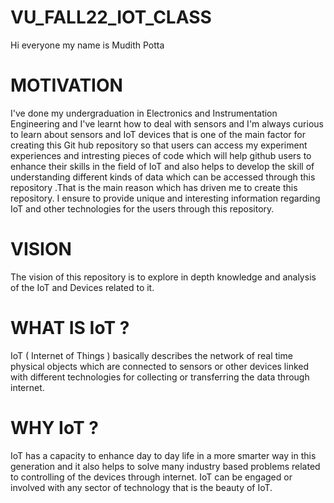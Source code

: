 # VU_FALL22_IOT_CLASS

Hi everyone my name is Mudith Potta

# MOTIVATION

I've done my undergraduation in Electronics and Instrumentation Engineering and I've learnt how to deal with sensors and I'm always curious to learn about sensors and IoT devices that is one of the main factor for creating this Git hub repository so that users can access my experiment experiences and intresting pieces of code which will help github users to enhance their skills in the field of IoT and also helps to develop the skill of understanding different kinds of data which can be accessed through this repository .That is the main reason which has driven me to create this repository. I ensure to provide unique and interesting information regarding IoT and other technologies for the users through this repository.

# VISION

The vision of this repository is to explore in depth knowledge and analysis of the IoT and Devices related to it.

# WHAT IS IoT ? 

IoT ( Internet of Things ) basically describes the network of real time physical objects which are connected to sensors or other devices linked with different technologies for collecting or transferring the data through internet.

# WHY IoT ?

IoT has a capacity to enhance day to day life in a more smarter way in this generation and it also helps to solve many industry based problems related to controlling of the devices through internet. IoT can be engaged or involved with any sector of technology that is the beauty of IoT.




